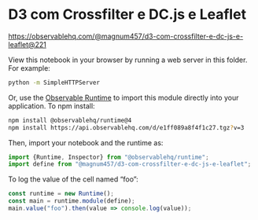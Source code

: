 # D3 com Crossfilter e DC.js e Leaflet

https://observablehq.com/@magnum457/d3-com-crossfilter-e-dc-js-e-leaflet@221

View this notebook in your browser by running a web server in this folder. For
example:

~~~sh
python -m SimpleHTTPServer
~~~

Or, use the [Observable Runtime](https://github.com/observablehq/runtime) to
import this module directly into your application. To npm install:

~~~sh
npm install @observablehq/runtime@4
npm install https://api.observablehq.com/d/e1ff089a8f4f1c27.tgz?v=3
~~~

Then, import your notebook and the runtime as:

~~~js
import {Runtime, Inspector} from "@observablehq/runtime";
import define from "@magnum457/d3-com-crossfilter-e-dc-js-e-leaflet";
~~~

To log the value of the cell named “foo”:

~~~js
const runtime = new Runtime();
const main = runtime.module(define);
main.value("foo").then(value => console.log(value));
~~~
